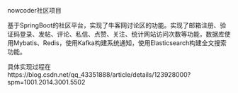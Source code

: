 nowcoder社区项目

基于SpringBoot的社区平台，实现了牛客网讨论区的功能。实现了邮箱注册、验证码登录、发帖、评论、私信、点赞、关注、统计网站访问次数等功能，数据库使用Mybatis、Redis，使用Kafka构建系统通知，使用Elasticsearch构建全文搜索功能。

具体实现过程在https://blog.csdn.net/qq_43351888/article/details/123928000?spm=1001.2014.3001.5502
